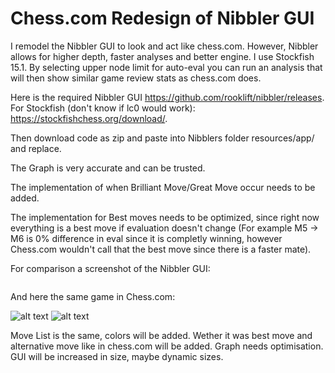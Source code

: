 # Chess.com Redesign of Nibbler GUI
I remodel the Nibbler GUI to look and act like chess.com. However, Nibbler allows for higher depth, faster analyses and better engine. I use Stockfish 15.1. By selecting upper node limit for auto-eval you can run an analysis that will then show similar game review stats as chess.com does.

Here is the required Nibbler GUI https://github.com/rooklift/nibbler/releases.
For Stockfish (don't know if lc0 would work): https://stockfishchess.org/download/.

Then download code as zip and paste into Nibblers folder resources/app/ and replace.

The Graph is very accurate and can be trusted.

The implementation of when Brilliant Move/Great Move occur needs to be added.

The implementation for Best moves needs to be optimized, since right now everything is a best move if evaluation doesn't change (For example M5 -> M6 is 0% difference in eval since it is completly winning, however Chess.com wouldn't call that the best move since there is a faster mate).

For comparison a screenshot of the Nibbler GUI:

[<img src="">](https://i.imgur.com/eBiOTGc.png)

And here the same game in Chess.com:

![alt text]([https://i.imgur.com/jod3ZBP.png])
![alt text]([https://i.imgur.com/uybSqIu.png])

Move List is the same, colors will be added.
Wether it was best move and alternative move like in chess.com will be added.
Graph needs optimisation.
GUI will be increased in size, maybe dynamic sizes.
